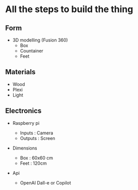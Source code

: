# All the steps to build the thing

## Form

- 3D modelling (Fusion 360)
  - Box
  - Countainer 
  - Feet



## Materials

- Wood
- Plexi
- Light



## Electronics

- Raspberry pi
  - Inputs : Camera
  - Outputs : Screen

- Dimensions
  - Box : 60x60 cm
  - Feet : 120cm
- Api
  - OpenAI Dall-e or Copilot



## 